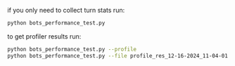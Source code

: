 if you only need to collect turn stats run:

```bash
python bots_performance_test.py 
```

to get profiler results run:

```bash
python bots_performance_test.py --profile
python bots_performance_test.py --file profile_res_12-16-2024_11-04-01
```
